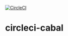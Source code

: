 [![CircleCI](https://circleci.com/gh/nathaniel-may/circleci-cabal.svg?style=svg)](https://circleci.com/gh/nathaniel-may/circleci-cabal)

# circleci-cabal